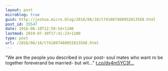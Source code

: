 ```yaml
---
layout: post
microblog: true
guid: http://joshua.micro.blog/2016/06/10/t741087460952813568.html
post_id: 35547
date: 2016-06-10T12:59:54+1100
lastmod: 2019-07-30T17:41:23+1100
type: post
url: /2016/06/10/t741087460952813568.html
---
```

"We are the people you described in your post- soul mates who want ro be together foreverand be married- but wit..." [t.co/dy4m5YC3f...](https://t.co/dy4m5YC3fF)
